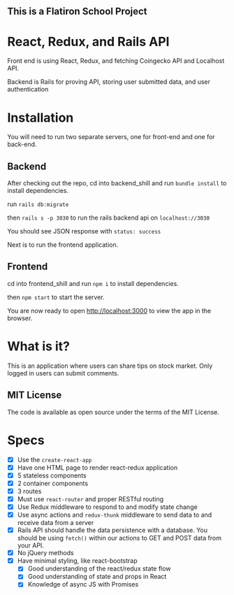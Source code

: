 ## This is a Flatiron School Project
# React, Redux, and Rails API

Front end is using React, Redux, and fetching Coingecko API and Localhost API.

Backend is Rails for proving API, storing user submitted data, and user authentication

# Installation

You will need to run two separate servers, one for front-end and one for back-end.

## Backend

After checking out the repo, cd into backend_shill and run `bundle install` to install dependencies.

run `rails db:migrate`

then `rails s -p 3030` to run the rails backend api on `localhost://3030`

You should see JSON response with `status: success`

Next is to run the frontend application.

## Frontend

cd into frontend_shill and run `npm i` to install dependencies.

then `npm start` to start the server.

You are now ready to open [http://localhost:3000](http://localhost:3000) to view the app in the browser.

# What is it?
This is an application where users can share tips on stock market. Only logged in users can submit comments.

## MIT License
The code is available as open source under the terms of the MIT License.

# Specs

- [x]  Use the `create-react-app`
- [x]  Have one HTML page to render react-redux application
- [x]  5 stateless components
- [x]  2 container components
- [x]  3 routes
- [x]  Must use `react-router` and proper RESTful routing
- [x]  Use Redux middleware to respond to and modify state change
- [x]  Use async actions and `redux-thunk` middleware to send data to and receive data from a server 
- [x]  Rails API should handle the data persistence with a database. You should be using `fetch()` within our actions to GET and POST data from your API.
- [x]  No jQuery methods
- [x]  Have minimal styling, like react-bootstrap
    - [x]  Good understanding of the react/redux state flow
    - [x]  Good understanding of state and props in React
    - [x]  Knowledge of async JS with Promises 